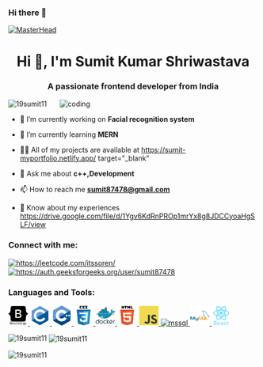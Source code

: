### Hi there 👋

[![MasterHead](https://th.bing.com/th/id/R.726c11b9daa7147358371808a09ee3c1?rik=1K6gU057SjUhdw&pid=ImgRaw&r=0)](https://rishavchanda.io)


<h1 align="center">Hi 👋, I'm Sumit Kumar Shriwastava</h1>
<h3 align="center">A passionate frontend developer from India</h3>
<img align="right" alt="coding" width="400" src="https://th.bing.com/th/id/R.e1f3413bf5036045713341394f617225?rik=UQJfe%2fYIXZvk0g&pid=ImgRaw&r=0">

<p align="left"> <img src="https://komarev.com/ghpvc/?username=19sumit11&label=Profile%20views&color=0e75b6&style=flat" alt="19sumit11" /> </p>

- 🔭 I’m currently working on **Facial recognition system**

- 🌱 I’m currently learning **MERN**

- 👨‍💻 All of my projects are available at https://sumit-myportfolio.netlify.app/ target="_blank"

- 💬 Ask me about **c++,Development**

- 📫 How to reach me **sumit87478@gmail.com**
- 📄 Know about my experiences  https://drive.google.com/file/d/1Ygv6KdRnPROp1mrYx8g8JDCCyoaHgSLF/view

<h3 align="left">Connect with me:</h3>
<p align="left">
<a href="https://www.leetcode.com/https://leetcode.com/itssoren/" target="blank"><img align="center" src="https://raw.githubusercontent.com/rahuldkjain/github-profile-readme-generator/master/src/images/icons/Social/leet-code.svg" alt="https://leetcode.com/itssoren/" height="30" width="40" /></a>
<a href="https://auth.geeksforgeeks.org/user/https://auth.geeksforgeeks.org/user/sumit87478" target="blank"><img align="center" src="https://raw.githubusercontent.com/rahuldkjain/github-profile-readme-generator/master/src/images/icons/Social/geeks-for-geeks.svg" alt="https://auth.geeksforgeeks.org/user/sumit87478" height="30" width="40" /></a>
</p>

<h3 align="left">Languages and Tools:</h3>
<p align="left"> <a href="https://getbootstrap.com" target="_blank" rel="noreferrer"> <img src="https://raw.githubusercontent.com/devicons/devicon/master/icons/bootstrap/bootstrap-plain-wordmark.svg" alt="bootstrap" width="40" height="40"/> </a> <a href="https://www.cprogramming.com/" target="_blank" rel="noreferrer"> <img src="https://raw.githubusercontent.com/devicons/devicon/master/icons/c/c-original.svg" alt="c" width="40" height="40"/> </a> <a href="https://www.w3schools.com/cpp/" target="_blank" rel="noreferrer"> <img src="https://raw.githubusercontent.com/devicons/devicon/master/icons/cplusplus/cplusplus-original.svg" alt="cplusplus" width="40" height="40"/> </a> <a href="https://www.w3schools.com/css/" target="_blank" rel="noreferrer"> <img src="https://raw.githubusercontent.com/devicons/devicon/master/icons/css3/css3-original-wordmark.svg" alt="css3" width="40" height="40"/> </a> <a href="https://www.docker.com/" target="_blank" rel="noreferrer"> <img src="https://raw.githubusercontent.com/devicons/devicon/master/icons/docker/docker-original-wordmark.svg" alt="docker" width="40" height="40"/> </a> <a href="https://www.w3.org/html/" target="_blank" rel="noreferrer"> <img src="https://raw.githubusercontent.com/devicons/devicon/master/icons/html5/html5-original-wordmark.svg" alt="html5" width="40" height="40"/> </a> <a href="https://developer.mozilla.org/en-US/docs/Web/JavaScript" target="_blank" rel="noreferrer"> <img src="https://raw.githubusercontent.com/devicons/devicon/master/icons/javascript/javascript-original.svg" alt="javascript" width="40" height="40"/> </a> <a href="https://www.microsoft.com/en-us/sql-server" target="_blank" rel="noreferrer"> <img src="https://www.svgrepo.com/show/303229/microsoft-sql-server-logo.svg" alt="mssql" width="40" height="40"/> </a> <a href="https://www.mysql.com/" target="_blank" rel="noreferrer"> <img src="https://raw.githubusercontent.com/devicons/devicon/master/icons/mysql/mysql-original-wordmark.svg" alt="mysql" width="40" height="40"/> </a> <a href="https://reactjs.org/" target="_blank" rel="noreferrer"> <img src="https://raw.githubusercontent.com/devicons/devicon/master/icons/react/react-original-wordmark.svg" alt="react" width="40" height="40"/> </a> </p>

<p><img align="left" src="https://github-readme-stats.vercel.app/api/top-langs?username=19sumit11&show_icons=true&locale=en&layout=compact" alt="19sumit11" /></p>

<p>&nbsp;<img align="center" src="https://github-readme-stats.vercel.app/api?username=19sumit11&show_icons=true&locale=en" alt="19sumit11" /></p>

<p><img align="center" src="https://github-readme-streak-stats.herokuapp.com/?user=19sumit11&" alt="19sumit11" /></p>

